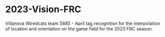 # 2023-Vision-FRC
Villanova Wiredcats team 5885 - April tag recognition for the interpolation of location and orientation on the game field for the 2023 FRC season.
